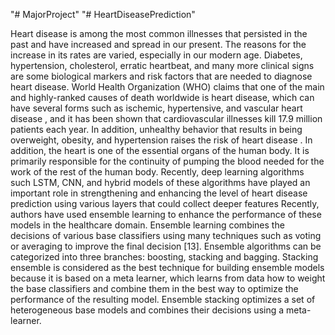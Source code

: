 "# MajorProject" 
"# HeartDiseasePrediction" 

Heart disease is among the most common illnesses that persisted in the past and have increased and spread in our present. The reasons for the increase in its rates are varied, especially in our modern age. Diabetes, hypertension, cholesterol, erratic heartbeat, and many more clinical signs are some biological markers and risk factors that are needed to diagnose heart disease. World Health Organization (WHO) claims that one of the main and highly-ranked causes of death worldwide is heart disease, which can have several forms such as ischemic, hypertensive, and vascular heart disease , and it has been shown that cardiovascular illnesses kill 17.9 million patients each year. In addition, unhealthy behavior that results in being overweight, obesity, and hypertension raises the risk of heart disease . In addition, the heart is one of the essential organs of the human body. It is primarily responsible for the continuity of pumping the blood needed for the work of the rest of the human body. 
Recently, deep learning algorithms such LSTM, CNN, and hybrid models of these algorithms have played an important role in strengthening and enhancing the level of heart disease prediction using various layers that could collect deeper features Recently, authors have used ensemble learning to enhance the performance of these models in the healthcare domain. Ensemble learning combines the decisions of various base classifiers using many techniques such as voting or averaging to improve the final decision [13]. Ensemble algorithms can be categorized into three branches: boosting, stacking and bagging.  Stacking ensemble is considered as the best technique for building ensemble models because it is based on a meta learner, which learns from data how to weight the base classifiers and combine them in the best way to optimize the performance of the resulting model. Ensemble stacking optimizes a set of heterogeneous base models and combines their decisions using a meta-learner. 

